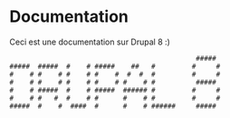 # Documentation

Ceci est une documentation sur Drupal 8 :)

```
                                              #####  
#####  #####  #    # #####    ##   #         #     # 
#    # #    # #    # #    #  #  #  #         #     # 
#    # #    # #    # #    # #    # #          #####  
#    # #####  #    # #####  ###### #         #     # 
#    # #   #  #    # #      #    # #         #     # 
#####  #    #  ####  #      #    # ######     #####  
```